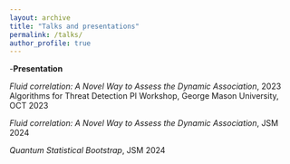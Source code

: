 ```yaml
---
layout: archive
title: "Talks and presentations"
permalink: /talks/
author_profile: true
---
```


-**Presentation**

*Fluid correlation: A Novel Way to Assess the Dynamic Association*, 2023 Algorithms for Threat Detection PI Workshop, George Mason University, OCT 2023

*Fluid correlation: A Novel Way to Assess the Dynamic Association*, JSM 2024

*Quantum Statistical Bootstrap*, JSM 2024
